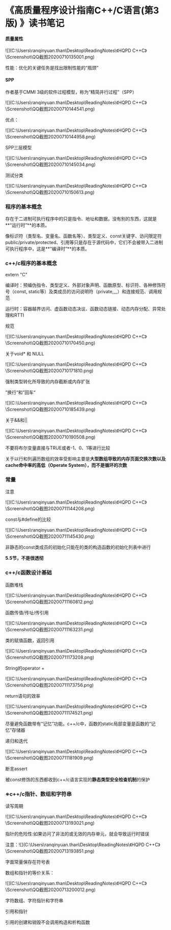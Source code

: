 # 《高质量程序设计指南C++/C语言(第3版) 》读书笔记

#### 质量属性

![](C:\Users\ranqinyuan.than\Desktop\ReadingNotes\《HQPD C++C》\Screenshot\QQ截图20200710135001.png)

性能：优化的关键任务是找出限制性能的“瓶颈”

#### SPP

作者基于CMMI 3级的软件过程模型，称为“精简并行过程”（SPP）

![](C:\Users\ranqinyuan.than\Desktop\ReadingNotes\《HQPD C++C》\Screenshot\QQ截图20200710144541.png)

优点：

![](C:\Users\ranqinyuan.than\Desktop\ReadingNotes\《HQPD C++C》\Screenshot\QQ截图20200710144958.png)

SPP三层模型

![](C:\Users\ranqinyuan.than\Desktop\ReadingNotes\《HQPD C++C》\Screenshot\QQ截图20200710145034.png)

测试分类

![](C:\Users\ranqinyuan.than\Desktop\ReadingNotes\《HQPD C++C》\Screenshot\QQ截图20200710150613.png)

### 程序的基本概念

存在于二进制可执行程序中的只是指令、地址和数据，没有别的东西，这就是**“运行时”**的本质。

像标识符（类型名、变量名、函数名等）、类型定义、const关键字、访问限定符public/private/protected、引用等只是存在于源代码中，它们不会被带入二进制可执行程序中，这是**“编译时”**的本质。

### c++/c程序的基本概念

extern "C"

编译时：预编伪指令、类型定义、外部对象声明、函数原型、标识符、各种修饰符号（const, static等）及类成员的访问说明符（private,,,,）和连接规范、调用规范

运行时：容器越界访问、虚函数动态决议、函数动态链接、动态内存分配、异常处理和RTTI

规范

![](C:\Users\ranqinyuan.than\Desktop\ReadingNotes\《HQPD C++C》\Screenshot\QQ截图20200710170450.png)

关于void* 和 NULL

![](C:\Users\ranqinyuan.than\Desktop\ReadingNotes\《HQPD C++C》\Screenshot\QQ截图20200710171810.png)

强制类型转化所导致的内存截断或内存扩张

”换行“和”回车“

![](C:\Users\ranqinyuan.than\Desktop\ReadingNotes\《HQPD C++C》\Screenshot\QQ截图20200710185439.png)

关于&&和||

![](C:\Users\ranqinyuan.than\Desktop\ReadingNotes\《HQPD C++C》\Screenshot\QQ截图20200710190508.png)

不要将布尔变量直接与TRUE或者-1、0、1等进行比较

关于以行和列遍历数组的效率受影响主要是**大型数组导致的内存页面交换次数以及cache命中率的高低（Operate System），而不是循环的次数**

### 常量

注意

![](C:\Users\ranqinyuan.than\Desktop\ReadingNotes\《HQPD C++C》\Screenshot\QQ截图20200711144208.png)

const与#define的比较

![](C:\Users\ranqinyuan.than\Desktop\ReadingNotes\《HQPD C++C》\Screenshot\QQ截图20200711145430.png)

非静态的const类成员的初始化只能在的类的构造函数的初始化列表中进行

**5.5节，不是很透彻**

### c++/c函数设计基础

函数堆栈

![](C:\Users\ranqinyuan.than\Desktop\ReadingNotes\《HQPD C++C》\Screenshot\QQ截图20200711160812.png)

函数传值/传址/传引用

![](C:\Users\ranqinyuan.than\Desktop\ReadingNotes\《HQPD C++C》\Screenshot\QQ截图20200711163231.png)

类的赋值函数，返回引用

![](C:\Users\ranqinyuan.than\Desktop\ReadingNotes\《HQPD C++C》\Screenshot\QQ截图20200711173208.png)

String的operator + 

![](C:\Users\ranqinyuan.than\Desktop\ReadingNotes\《HQPD C++C》\Screenshot\QQ截图20200711173756.png)

return语句的效率

![](C:\Users\ranqinyuan.than\Desktop\ReadingNotes\《HQPD C++C》\Screenshot\QQ截图20200711174521.png)



尽量避免函数带有“记忆”功能。c++/c中，函数的static局部变量是函数的“记忆”存储器



递归和迭代

![](C:\Users\ranqinyuan.than\Desktop\ReadingNotes\《HQPD C++C》\Screenshot\QQ截图20200711181909.png)

断言assert

被const修饰的东西都收到c++/c语言实现的**静态类型安全检查机制**的保护

### ※c++/c指针、数组和字符串

读写周期

![](C:\Users\ranqinyuan.than\Desktop\ReadingNotes\《HQPD C++C》\Screenshot\QQ截图20200713193021.png)

指针的危险性:如果访问了非法的或无效的内存单元，就会导致运行时错误

注意：![](C:\Users\ranqinyuan.than\Desktop\ReadingNotes\《HQPD C++C》\Screenshot\QQ截图20200713193851.png)

字面常量保存在符号表

数组和指针的等价关系：

![](C:\Users\ranqinyuan.than\Desktop\ReadingNotes\《HQPD C++C》\Screenshot\QQ截图20200713200012.png)

字符数组、字符指针和字符串

引用和指针

引用的创建和销毁不会调用构造和析构函数
